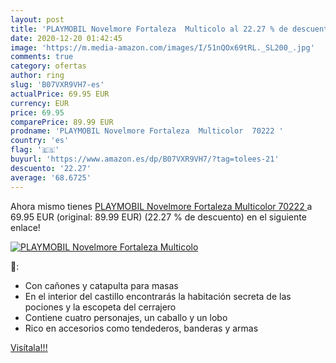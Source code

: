 ```yaml
---
layout: post
title: 'PLAYMOBIL Novelmore Fortaleza  Multicolo al 22.27 % de descuento'
date: 2020-12-20 01:42:45
image: 'https://m.media-amazon.com/images/I/51nQOx69tRL._SL200_.jpg'
comments: true
category: ofertas
author: ring
slug: 'B07VXR9VH7-es'
actualPrice: 69.95 EUR
currency: EUR
price: 69.95
comparePrice: 89.99 EUR
prodname: 'PLAYMOBIL Novelmore Fortaleza  Multicolor  70222 '
country: 'es'
flag: '🇪🇸'
buyurl: 'https://www.amazon.es/dp/B07VXR9VH7/?tag=tolees-21'
descuento: '22.27'
average: '68.6725'
---
```


Ahora mismo tienes [PLAYMOBIL Novelmore Fortaleza  Multicolor  70222 ](https://www.amazon.es/dp/B07VXR9VH7/?tag=tolees-21) a 69.95 EUR (original: 89.99 EUR) (22.27 %  de descuento) en el siguiente enlace!

[![PLAYMOBIL Novelmore Fortaleza  Multicolo](https://m.media-amazon.com/images/I/51nQOx69tRL._SL200_.jpg)](https://www.amazon.es/dp/B07VXR9VH7/?tag=tolees-21)

🔎:

- Con cañones y catapulta para masas
- En el interior del castillo encontrarás la habitación secreta de las pociones y la escopeta del cerrajero
- Contiene cuatro personajes, un caballo y un lobo
- Rico en accesorios como tendederos, banderas y armas

[Visítala!!!](https://www.amazon.es/dp/B07VXR9VH7/?tag=tolees-21)
